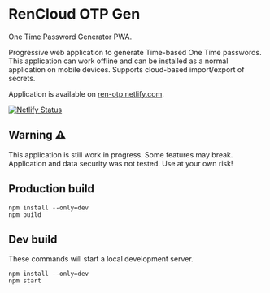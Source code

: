 # RenCloud OTP Gen

One Time Password Generator PWA.

Progressive web application to generate Time-based One Time passwords.
This application can work offline and can be installed as a normal
application on mobile devices. Supports cloud-based import/export of secrets.

Application is available on [ren-otp.netlify.com](https://ren-otp.netlify.com).

[![Netlify Status](https://api.netlify.com/api/v1/badges/3ed5d499-a469-4cdc-8589-aa41001c151c/deploy-status)](https://app.netlify.com/sites/ren-otp/deploys)

## Warning ⚠

This application is still work in progress. Some features may break.
Application and data security was not tested. Use at your own risk!

## Production build

```
npm install --only=dev
npm build
```

## Dev build

These commands will start a local development server.

```
npm install --only=dev
npm start
```
